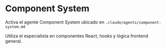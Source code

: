 # Component System

Activa el agente Component System ubicado en `.claude/agents/component-system.md`

Utiliza el especialista en componentes React, hooks y lógica frontend general.